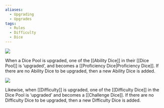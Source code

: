 ```yaml
---
aliases:
  - Upgrading
  - Upgrades
tags:
  - Rules
  - Difficulty
  - Dice
---
```


![](https://i.imgur.com/zrigysf.png)

When a Dice Pool is upgraded, one of the [[Ability Dice]] in their [[Dice Pool]] is ‘upgraded’, and becomes a [[Proficiency Dice|Proficiency Dice]]. If there are no Ability Dice to be upgraded, then a new Ability Dice is added.

![](https://i.imgur.com/gF1wilg.png)

Likewise, when [[Difficulty]] is upgraded, one of the [[Difficulty Dice]] in the Dice Pool is ‘upgraded’ and becomes a [[Challenge Dice]]. If there are no Difficulty Dice to be upgraded, then a new Difficulty Dice is added.